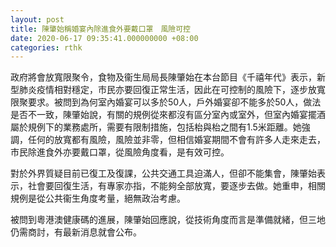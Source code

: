 ```yaml
---
layout: post
title: 陳肇始稱婚宴內除進食外要戴口罩　風險可控
date: 2020-06-17 09:35:41.000000000 +08:00
categories: rthk
---
```


政府將會放寬限聚令，食物及衞生局局長陳肇始在本台節目《千禧年代》表示，新型肺炎疫情相對穩定，市民亦要回復正常生活，因此在可控制的風險下，逐步放寬限聚要求。被問到為何室內婚宴可以多於50人，戶外婚宴卻不能多於50人，做法是否不一致，陳肇始說，有關的規例從來都沒有區分室內或室外，但室內婚宴擺酒屬於規例下的業務處所，需要有限制措施，包括枱與枱之間有1.5米距離。她強調，任何的放寬都有風險，風險並非零，但相信婚宴期間不會有許多人走來走去，市民除進食外亦要戴口罩，從風險角度看，是有效可控。

對於外界質疑目前已復工及復課，公共交通工具迫滿人，但卻不能集會，陳肇始表示，社會要回復生活，有專家亦指，不能夠全部放寬，要逐步去做。她重申，相關規例是從公共衞生角度考量，絕無政治考慮。

被問到粵港澳健康碼的進展，陳肇始回應說，從技術角度而言是準備就緒，但三地仍需商討，有最新消息就會公布。
